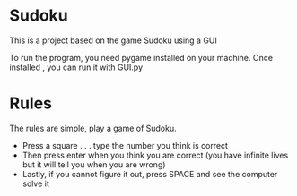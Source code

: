 # Sudoku
This is a project based on the game Sudoku using a GUI

To run the program, you need pygame installed on your machine.
Once installed , you can run it with GUI.py

# Rules
The rules are simple, play a game of Sudoku.
  - Press a square . . . type the number you think is correct
  - Then press enter when you think you are correct (you have infinite lives but it will tell you when you are wrong)
  - Lastly, if you cannot figure it out, press SPACE and see the computer solve it
  


